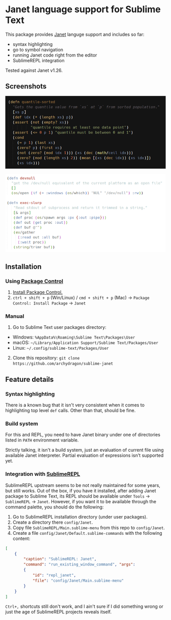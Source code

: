 # Janet language support for Sublime Text

This package provides [Janet](https://janet-lang.org/) languge support and includes so far:

- syntax highlighting
- go to symbol navigation
- running Janet code right from the editor
- SublimeREPL integration

Tested against Janet v1.26.

## Screenshots

![dark](img/dark.png)

![light with rainbow brackets](img/light.png)

## Installation

### Using [Package Control](https://packagecontrol.io/)

1. [Install Package Control.](https://packagecontrol.io/installation)
2. `ctrl + shift + p` (Win/Linux) / `cmd + shift + p` (Mac) → `Package Control: Install Package` → `Janet`

### Manual

1. Go to Sublime Text user packages directory:
  * Windows: `%AppData%\Roaming\Sublime Text\Packages\User`
  * macOS: `~/Library/Application Support/Sublime Text/Packages/User`
  * Linux: `~/.config/sublime-text/Packages/User`
2. Clone this repository: `git clone https://github.com/archydragon/sublime-janet`

## Feature details

### Syntax highlighting

There is a known bug that it isn't very consistent when it comes to highlighting top level `def` calls. Other than that, should be fine.

### Build system

For this and REPL, you need to have Janet binary under one of directories listed in `PATH` environment variable.

Strictly talking, it isn't a build system, just an evaluation of current file using available Janet interpreter. Partial evaluation of expressions isn't supported yet.

### Integration with [SublimeREPL](https://packagecontrol.io/packages/SublimeREPL)

SublimeREPL upstream seems to be not really maintained for some years, but still works. Out of the box, if you have it installed, after adding Janet package to Sublime Text, its REPL should be available under `Tools` → `SublimeREPL` → `Janet`. However, if you want it to be available through the command palette, you should do the following:

1. Go to SublimeREPL installation directory (under user packages).
2. Create a directory there `config/Janet`.
3. Copy file `SublimeREPL/Main.sublime-menu` from this repo to `config/Janet`.
4. Create a file `config/Janet/Default.sublime-commands` with the following content:

```json
[
    {
        "caption": "SublimeREPL: Janet",
        "command": "run_existing_window_command", "args":
        {
            "id": "repl_janet",
            "file": "config/Janet/Main.sublime-menu"
        }
    }
]
```

`Ctrl+,` shortcuts still don't work, and I ain't sure if I did something wrong or just the age of SublimeREPL projects reveals itself.
